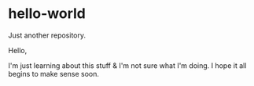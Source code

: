 # hello-world
Just another repository. 

Hello, 

I'm just learning about this stuff & I'm not sure what I'm doing. 
I hope it all begins to make sense soon. 
